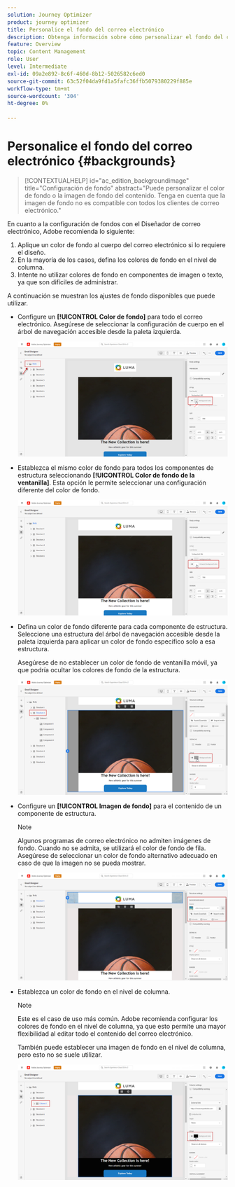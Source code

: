 ```yaml
---
solution: Journey Optimizer
product: journey optimizer
title: Personalice el fondo del correo electrónico
description: Obtenga información sobre cómo personalizar el fondo del correo electrónico
feature: Overview
topic: Content Management
role: User
level: Intermediate
exl-id: 09a2e892-8c6f-460d-8b12-5026582c6ed0
source-git-commit: 63c52f04da9fd1a5fafc36ffb5079380229f885e
workflow-type: tm+mt
source-wordcount: '304'
ht-degree: 0%

---
```


# Personalice el fondo del correo electrónico {#backgrounds}

>[!CONTEXTUALHELP]
>id="ac_edition_backgroundimage"
>title="Configuración de fondo"
>abstract="Puede personalizar el color de fondo o la imagen de fondo del contenido. Tenga en cuenta que la imagen de fondo no es compatible con todos los clientes de correo electrónico."

En cuanto a la configuración de fondos con el Diseñador de correo electrónico, Adobe recomienda lo siguiente:

1. Aplique un color de fondo al cuerpo del correo electrónico si lo requiere el diseño.
1. En la mayoría de los casos, defina los colores de fondo en el nivel de columna.
1. Intente no utilizar colores de fondo en componentes de imagen o texto, ya que son difíciles de administrar.

A continuación se muestran los ajustes de fondo disponibles que puede utilizar.

* Configure un **[!UICONTROL Color de fondo]** para todo el correo electrónico. Asegúrese de seleccionar la configuración de cuerpo en el árbol de navegación accesible desde la paleta izquierda.

   ![](assets/background_1.png)

* Establezca el mismo color de fondo para todos los componentes de estructura seleccionando **[!UICONTROL Color de fondo de la ventanilla]**. Esta opción le permite seleccionar una configuración diferente del color de fondo.

   ![](assets/background_2.png)

* Defina un color de fondo diferente para cada componente de estructura. Seleccione una estructura del árbol de navegación accesible desde la paleta izquierda para aplicar un color de fondo específico solo a esa estructura.

   Asegúrese de no establecer un color de fondo de ventanilla móvil, ya que podría ocultar los colores de fondo de la estructura.

   ![](assets/background_3.png)

* Configure un **[!UICONTROL Imagen de fondo]** para el contenido de un componente de estructura.

   >[!NOTE]
   >
   >Algunos programas de correo electrónico no admiten imágenes de fondo. Cuando no se admita, se utilizará el color de fondo de fila. Asegúrese de seleccionar un color de fondo alternativo adecuado en caso de que la imagen no se pueda mostrar.

   ![](assets/background_4.png)

* Establezca un color de fondo en el nivel de columna.

   >[!NOTE]
   >
   >Este es el caso de uso más común. Adobe recomienda configurar los colores de fondo en el nivel de columna, ya que esto permite una mayor flexibilidad al editar todo el contenido del correo electrónico.

   También puede establecer una imagen de fondo en el nivel de columna, pero esto no se suele utilizar.

   ![](assets/background_5.png)
